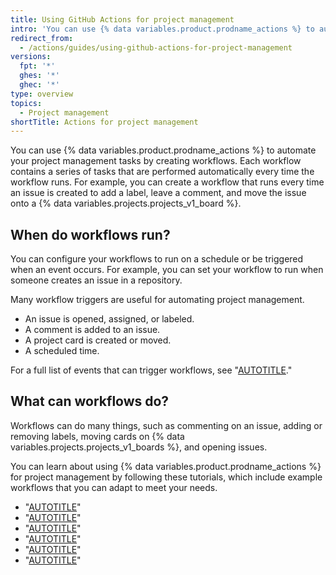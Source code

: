 ```yaml
---
title: Using GitHub Actions for project management
intro: 'You can use {% data variables.product.prodname_actions %} to automate many of your project management tasks.'
redirect_from:
  - /actions/guides/using-github-actions-for-project-management
versions:
  fpt: '*'
  ghes: '*'
  ghec: '*'
type: overview
topics:
  - Project management
shortTitle: Actions for project management
---
```



You can use {% data variables.product.prodname_actions %} to automate your project management tasks by creating workflows. Each workflow contains a series of tasks that are performed automatically every time the workflow runs. For example, you can create a workflow that runs every time an issue is created to add a label, leave a comment, and move the issue onto a {% data variables.projects.projects_v1_board %}.

## When do workflows run?

You can configure your workflows to run on a schedule or be triggered when an event occurs. For example, you can set your workflow to run when someone creates an issue in a repository.

Many workflow triggers are useful for automating project management.

- An issue is opened, assigned, or labeled.
- A comment is added to an issue.
- A project card is created or moved.
- A scheduled time.

For a full list of events that can trigger workflows, see "[AUTOTITLE](/actions/using-workflows/events-that-trigger-workflows)."

## What can workflows do?

Workflows can do many things, such as commenting on an issue, adding or removing labels, moving cards on {% data variables.projects.projects_v1_boards %}, and opening issues.

You can learn about using {% data variables.product.prodname_actions %} for project management by following these tutorials, which include example workflows that you can adapt to meet your needs.

- "[AUTOTITLE](/actions/managing-issues-and-pull-requests/adding-labels-to-issues)"
- "[AUTOTITLE](/actions/managing-issues-and-pull-requests/removing-a-label-when-a-card-is-added-to-a-project-board-column)"
- "[AUTOTITLE](/actions/managing-issues-and-pull-requests/moving-assigned-issues-on-project-boards)"
- "[AUTOTITLE](/actions/managing-issues-and-pull-requests/commenting-on-an-issue-when-a-label-is-added)"
- "[AUTOTITLE](/actions/managing-issues-and-pull-requests/closing-inactive-issues)"
- "[AUTOTITLE](/actions/managing-issues-and-pull-requests/scheduling-issue-creation)"
